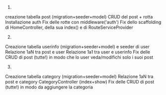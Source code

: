 1.
creazione tabella post (migration+seeder+model)
CRUD del post + rotta
Installazione auth
Fix delle rotte con middleware('auth')
Fix dello scaffolding di HomeController, della sua index() e di RouteServiceProvider

2.
Creazione tabella userinfo (migration+seeder+model) e seeder di user
Relazione 1aN tra post e user
Relazione 1a1 tra user e userinfo
Fix delle CRUD di post (tutte!) in modo che lo user veda/modifichi solo i suoi post

3.
Creazione tabella category (migration+seeder+model)
Relazione 1aN tra post e category
CategoryController (index+show)
Fix delle CRUD di post (tutte!) in modo da aggiungere la categoria

